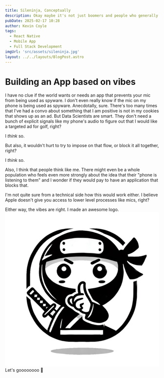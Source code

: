 ```yaml
---
title: Sileninja, Conceptually
description: Okay maybe it's not just boomers and people who generally distrust the government who believe that their phone's mic is picking up on conversations. Can we build an app that helps them?
pubDate: 2025-02-17 10:28
author: Kevin Coyle
tags:
  - React Native
  - Mobile App
  - Full Stack Development
imgUrl: 'src/assets/sileninja.jpg'
layout: ../../layouts/BlogPost.astro
---
```


# Building an App based on vibes

I have no clue if the world wants or needs an app that prevents your mic from being used as spyware. I don't even really know if the mic on  my phone is being used as spyware. Anecdotally, sure. There's too many times that I've had a convo about something that I am positive is not in my cookies that shows up as an ad. But Data Scientists are smart. They don't need a bunch of explicit signals like my phone's audio to figure out that I would like a targeted ad for golf, right?

I _think_ so. 

But also, it wouldn't hurt to try to impose on that flow, or block it all together, right?

I _think_ so. 

Also, I think that people think like me. There might even be a whole population who feels even more strongly about the idea that their "phone is listening to them" and I wonder if they would pay to have an application that blocks that.

I'm not quite sure from a technical side how this would work either. I believe Apple doesn't give you access to lower level processes like mics, right?

Either way, the vibes are right. I made an awesome logo. ![sileninja logo](/src/assets/sileninja.jpg) Let's goooooooo 🚀

